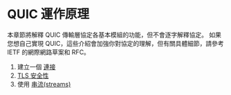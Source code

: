 # QUIC 運作原理

本章節將解釋 QUIC 傳輸層協定各基本模組的功能，但不會逐字解釋協定。
如果您想自己實現 QUIC，這些介紹會加強你對協定的理解，但有關具體細節，請參考 IETF 的網際網路草案和 RFC。

1. 建立一個 [連接](quic-connections.md)
2. [TLS 安全性](quic-tls.md)
3. 使用 [串流(streams)](quic-streams.md)
